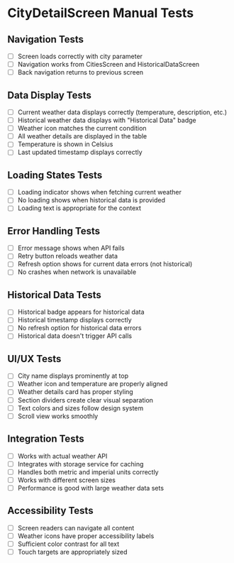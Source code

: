 # CityDetailScreen Manual Tests

## Navigation Tests

- [ ] Screen loads correctly with city parameter
- [ ] Navigation works from CitiesScreen and HistoricalDataScreen
- [ ] Back navigation returns to previous screen

## Data Display Tests

- [ ] Current weather data displays correctly (temperature, description, etc.)
- [ ] Historical weather data displays with "Historical Data" badge
- [ ] Weather icon matches the current condition
- [ ] All weather details are displayed in the table
- [ ] Temperature is shown in Celsius
- [ ] Last updated timestamp displays correctly

## Loading States Tests

- [ ] Loading indicator shows when fetching current weather
- [ ] No loading shows when historical data is provided
- [ ] Loading text is appropriate for the context

## Error Handling Tests

- [ ] Error message shows when API fails
- [ ] Retry button reloads weather data
- [ ] Refresh option shows for current data errors (not historical)
- [ ] No crashes when network is unavailable

## Historical Data Tests

- [ ] Historical badge appears for historical data
- [ ] Historical timestamp displays correctly
- [ ] No refresh option for historical data errors
- [ ] Historical data doesn't trigger API calls

## UI/UX Tests

- [ ] City name displays prominently at top
- [ ] Weather icon and temperature are properly aligned
- [ ] Weather details card has proper styling
- [ ] Section dividers create clear visual separation
- [ ] Text colors and sizes follow design system
- [ ] Scroll view works smoothly

## Integration Tests

- [ ] Works with actual weather API
- [ ] Integrates with storage service for caching
- [ ] Handles both metric and imperial units correctly
- [ ] Works with different screen sizes
- [ ] Performance is good with large weather data sets

## Accessibility Tests

- [ ] Screen readers can navigate all content
- [ ] Weather icons have proper accessibility labels
- [ ] Sufficient color contrast for all text
- [ ] Touch targets are appropriately sized
